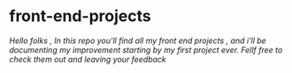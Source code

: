 # front-end-projects
*Hello folks , In this repo you'll find all my front end projects , and i'll be documenting my improvement starting by my first project ever.*
*Fellf free to check them out and leaving your feedback*
